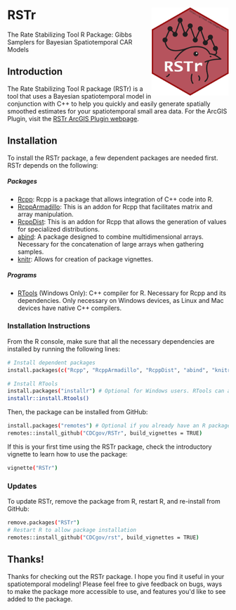 # RSTr <img src="inst/image/hex/RSTr_hexSticker.png" width = "175" height = "200" align="right" /> 
The Rate Stabilizing Tool R Package: Gibbs Samplers for Bayesian Spatiotemporal CAR Models

## Introduction

The Rate Stabilizing Tool R package (RSTr) is a tool that uses a Bayesian spatiotemporal model in conjunction with C++ to help you quickly and easily generate spatially smoothed estimates for your spatiotemporal small area data. For the ArcGIS Plugin, visit the [RSTr ArcGIS Plugin webpage](https://github.com/CEHI-code-repos/RateStabilizingTool2).

## Installation

To install the RSTr package, a few dependent packages are needed first. RSTr depends on the following:

##### Packages
- [Rcpp](https://cran.r-project.org/package=Rcpp): Rcpp is a package that allows integration of C++ code into R.
- [RcppArmadillo](https://cran.r-project.org/package=RcppArmadillo): This is an addon for Rcpp that facilitates matrix and array manipulation.
- [RcppDist](https://cran.r-project.org/package=RcppDist): This is an addon for Rcpp that allows the generation of values for specialized distributions.
- [abind](https://cran.r-project.org/package=abind): A package designed to combine multidimensional arrays. Necessary for the concatenation of large arrays when gathering samples.
- [knitr](https://cran.r-project.org/package=knitr): Allows for creation of package vignettes.
##### Programs
- [RTools](https://cran.r-project.org/bin/windows/Rtools/) (Windows Only): C++ compiler for R. Necessary for Rcpp and its dependencies. Only necessary on Windows devices, as Linux and Mac devices have native C++ compilers.

### Installation Instructions
From the R console, make sure that all the necessary dependencies are installed by running the following lines:

```sh
# Install dependent packages
install.packages(c("Rcpp", "RcppArmadillo", "RcppDist", "abind", "knitr"))
```
```sh
# Install RTools
install.packages("installr") # Optional for Windows users. RTools can also be downloaded and installed manually from the above URL.
installr::install.Rtools()
```
Then, the package can be installed from GitHub:
```sh
install.packages("remotes") # Optional if you already have an R package which can install from GitHub
remotes::install_github("CDCgov/RSTr", build_vignettes = TRUE)
```
If this is your first time using the RSTr package, check the introductory vignette to learn how to use the package:
```sh
vignette("RSTr")
```

### Updates
To update RSTr, remove the package from R, restart R, and re-install from GitHub:
```sh
remove.packages("RSTr")
# Restart R to allow package installation
remotes::install_github("CDCgov/rst", build_vignettes = TRUE)
```

## Thanks!
Thanks for checking out the RSTr package. I hope you find it useful in your spatiotemporal modeling! Please feel free to give feedback on bugs, ways to make the package more accessible to use, and features you'd like to see added to the package.
